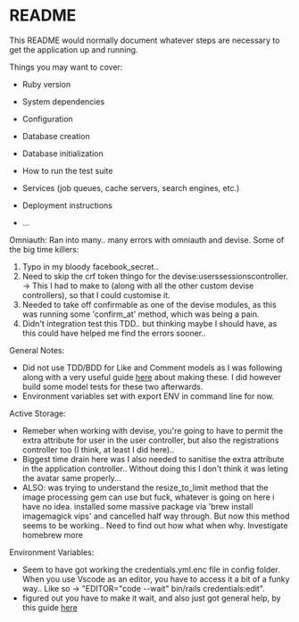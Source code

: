 # README

This README would normally document whatever steps are necessary to get the
application up and running.

Things you may want to cover:

* Ruby version

* System dependencies

* Configuration

* Database creation

* Database initialization

* How to run the test suite

* Services (job queues, cache servers, search engines, etc.)

* Deployment instructions

* ...


Omniauth:
Ran into many.. many errors with omniauth and devise. Some of the big time killers:
  <ol>
    <li>Typo in my bloody facebook_secret..</li>
    <li>Need to skip the crf token thingo for the devise:userssessionscontroller. -> This I had to make to (along with all the other custom devise controllers), so that I could customise it.</li>
    <li>Needed to take off confirmable as one of the devise modules, as this was running some 'confirm_at' method, which was being a pain.</li>
    <li>Didn't integration test this TDD.. but thinking maybe I should have, as this could have helped me find the errors sooner..</li>
  </ol>

General Notes:
  <ul>
    <li>Did not use TDD/BDD for Like and Comment models as I was following along with a very useful guide <a href='https://medium.com/full-taxx/how-to-add-likes-to-posts-in-rails-e81430101bc2'>here</a> about making these.
    I did however build some model tests for these two afterwards.</li>
    <li>Environment variables set with export ENV in command line for now.</li>
  </ul>

Active Storage:
  <ul>
    <li>Remeber when working with devise, you're going to have to permit the extra attribute for user in the user controller, but also the registrations controller too (I think, at least I did here)..</li>
    <li>Biggest time drain here was I also needed to sanitise the extra attribute in the application controller.. Without doing this I don't think it was leting the avatar same properly...</li>
    <li> ALSO: was trying to understand the resize_to_limit method that the image processing gem can use but fuck, whatever is going on here i have no idea. installed some massive package via 'brew install imagemagick vips' and cancelled half way through. But now this method seems to be working.. Need to find out how what when why. Investigate homebrew more</li>
  </ul>

Environment Variables:
  <ul>
    <li>Seem to have got working the credentials.yml.enc file in config folder. When you use Vscode as an editor, you have to access it a bit of a funky way.. Like so -> "EDITOR="code --wait" bin/rails credentials:edit".</li>
    <li>figured out you have to make it wait, and also just got general help, by this guide <a href="https://blog.saeloun.com/2019/10/10/rails-6-adds-support-for-multi-environment-credentials.html">here</a></li>
  </ul>
